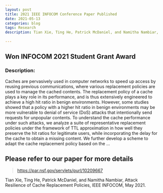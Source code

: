 ```yaml
---
layout: post
title: 2021 IEEE INFOCOM Conference Paper Published
date: 2021-05-13
categories: blog
tags: Research
description: Tian Xie, Ting He, Patrick McDaniel, and Namitha Nambiar, Attack Resilience of Cache Replacement Policies, IEEE INFOCOM, May 2021.
 
---
```


## Won INFOCOM 2021 Student Grant Award

### Description:
Caches are pervasively used in computer networks to speed up access by reusing previous communications, where various replacement policies are used to manage the cached contents. The replacement policy of a cache plays a key role in its performance, and is thus extensively engineered to achieve a high hit ratio in benign environments. However, some studies showed that a policy with a higher hit ratio in benign environments may be more vulnerable to denial of service (DoS) attacks that intentionally send requests for unpopular contents. To understand the cache performance under such attacks, we analyze a suite of representative replacement policies under the framework of TTL approximation in how well they preserve the hit ratios for legitimate users, while incorporating the delay for the cache to obtain a missing content. We further develop a scheme to adapt the cache replacement policy based on the …

## Please refer to our paper for more details
>https://par.nsf.gov/servlets/purl/10209667

Tian Xie, Ting He, Patrick McDaniel, and Namitha Nambiar, Attack Resilience of Cache Replacement Policies, IEEE INFOCOM, May 2021.
